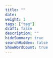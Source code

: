 ```yaml
---
title: ""
date: 
weight: 1
tags: ["tag"]
draft: false
description: ""
hideSummary: true
searchHidden: false
ShowWordCount: true
---
```



